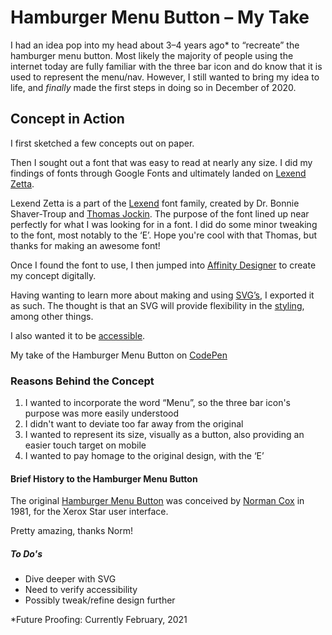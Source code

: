 # Hamburger Menu Button – My Take
I had an idea pop into my head about 3–4 years ago* to “recreate” the hamburger menu button. Most likely the majority of people using the internet today are fully familiar with the three bar icon and do know that it is used to represent the menu/nav. However, I still wanted to bring my idea to life, and *finally* made the first steps in doing so in December of 2020. 

## Concept in Action
I first sketched a few concepts out on paper.

Then I sought out a font that was easy to read at nearly any size. I did my findings of fonts through Google Fonts and ultimately landed on [Lexend Zetta](https://fonts.google.com/specimen/Lexend+Zetta).

Lexend Zetta is a part of the [Lexend](https://www.lexend.com/) font family, created by Dr. Bonnie Shaver-Troup and [Thomas Jockin](https://github.com/ThomasJockin/lexend). The purpose of the font lined up near perfectly for what I was looking for in a font. I did do some minor tweaking to the font, most notably to the ‘E’. Hope you're cool with that Thomas, but thanks for making an awesome font!

Once I found the font to use, I then jumped into [Affinity Designer](https://affinity.serif.com/en-us/designer/) to create my concept digitally.

Having wanting to learn more about making and using [SVG’s](https://css-tricks.com/using-svg/), I exported it as such. The thought is that an SVG will provide flexibility in the [styling](https://css-tricks.com/svg-properties-and-css/), among other things.

I also wanted it to be [accessible](https://www.24a11y.com/2018/accessible-svg-icons-with-inline-sprites/).

My take of the Hamburger Menu Button on [CodePen](https://codepen.io/kySuga/pen/NWRdbLW)


### Reasons Behind the Concept
1. I wanted to incorporate the word “Menu”, so the three bar icon's purpose was more easily understood
1. I didn't want to deviate too far away from the original
1. I wanted to represent its size, visually as a button, also providing an easier touch target on mobile
1. I wanted to pay homage to the original design, with the ‘E’

#### Brief History to the Hamburger Menu Button
The original [Hamburger Menu Button](https://en.wikipedia.org/wiki/Hamburger_button) was conceived by [Norman Cox](https://en.wikipedia.org/wiki/Norm_Cox_(designer)) in 1981, for the Xerox Star user interface.

Pretty amazing, thanks Norm!

##### To Do's
* Dive deeper with SVG
* Need to verify accessibility
* Possibly tweak/refine design further


*Future Proofing: Currently February, 2021